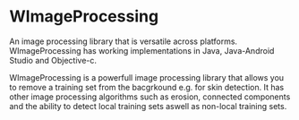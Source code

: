 # WImageProcessing
An image processing library that is versatile across platforms. WImageProcessing has working implementations in Java, Java-Android Studio and Objective-c.

WImageProcessing is a powerfull image processing library that allows you to remove a training set from the bacgrkound e.g. for skin detection. It has other image processing algorithms such as erosion, connected components and the ability to detect local training sets aswell as non-local training sets.

